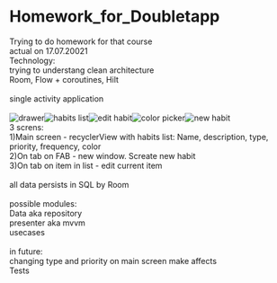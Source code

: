 # Homework_for_Doubletapp</br>
Trying to do homework for that course</br>
actual on 17.07.20021</br>
Technology:</br>
trying to understang clean architecture</br>
Room, Flow + coroutines, Hilt</br>
</br>
single activity application</br></br>
![drawer](https://ibb.co/d4sBSXN)![habits list](https://ibb.co/s3RHC31)![edit habit](https://ibb.co/m5Kh4jW)![color picker](https://ibb.co/wCLT5fd)![new habit](https://ibb.co/qpGCfQ7)</br>
3 screns:</br>
1)Main screen - recyclerView with habits list: Name, description, type, priority, frequency, color</br>
2)On tab on FAB - new window. Screate new habit</br>
3)On tab on item in list - edit current item</br>
</br>
all data persists in SQL by Room</br>
</br>
possible modules:</br>
Data aka repository</br>
presenter aka mvvm</br>
usecases</br>
</br>
in future:</br>
changing type and priority on main screen make affects</br>
Tests</br>
